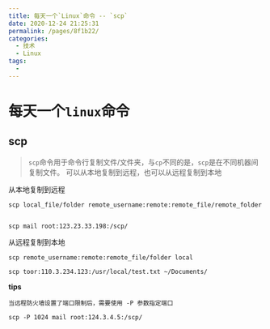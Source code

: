 ```yaml
---
title: 每天一个`Linux`命令 -- `scp`
date: 2020-12-24 21:25:31
permalink: /pages/8f1b22/
categories:
  - 技术
  - Linux
tags:
  - 
---
```

# 每天一个`linux`命令

## **scp**

> `scp`命令用于命令行复制文件/文件夹，与`cp`不同的是，`scp`是在不同机器间复制文件。
> 可以从本地复制到远程，也可以从远程复制到本地

从本地复制到远程
```shell
scp local_file/folder remote_username:remote:remote_file/remote_folder


scp mail root:123.23.33.198:/scp/

```
从远程复制到本地
```shell
scp remote_username:remote:remote_file/folder local

scp toor:110.3.234.123:/usr/local/test.txt ~/Documents/
```
**tips**
```shell
当远程防火墙设置了端口限制后，需要使用 -P 参数指定端口

scp -P 1024 mail root:124.3.4.5:/scp/ 

```